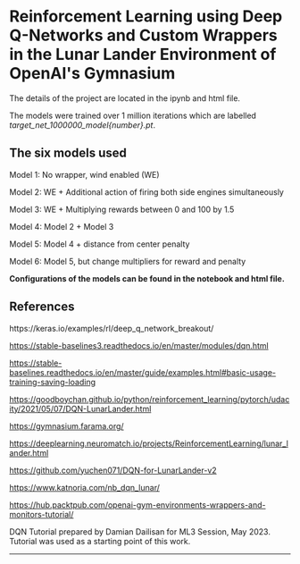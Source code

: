 <h1>Reinforcement Learning using Deep Q-Networks and Custom Wrappers in the Lunar Lander Environment of OpenAI's Gymnasium</h1>

The details of the project are located in the ipynb and html file. 

The models were trained over 1 million iterations which are labelled <i>target_net_1000000_model{number}.pt</i>.

<h2>The six models used</h2>

Model 1: No wrapper, wind enabled (WE)

Model 2: WE + Additional action of firing both side engines simultaneously

Model 3: WE + Multiplying rewards between 0 and 100 by 1.5

Model 4: Model 2 + Model 3

Model 5: Model 4 + distance from center penalty

Model 6: Model 5, but change multipliers for reward and penalty

<b>Configurations of the models can be found in the notebook and html file.</b>

<h2>References</h2>
https://keras.io/examples/rl/deep_q_network_breakout/

https://stable-baselines3.readthedocs.io/en/master/modules/dqn.html

https://stable-baselines.readthedocs.io/en/master/guide/examples.html#basic-usage-training-saving-loading

https://goodboychan.github.io/python/reinforcement_learning/pytorch/udacity/2021/05/07/DQN-LunarLander.html

https://gymnasium.farama.org/

https://deeplearning.neuromatch.io/projects/ReinforcementLearning/lunar_lander.html

https://github.com/yuchen071/DQN-for-LunarLander-v2

https://www.katnoria.com/nb_dqn_lunar/

https://hub.packtpub.com/openai-gym-environments-wrappers-and-monitors-tutorial/

DQN Tutorial prepared by Damian Dailisan for ML3 Session, May 2023. Tutorial was used as a starting point of this work.
****
